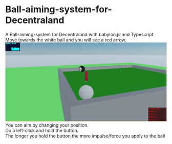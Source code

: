 # Ball-aiming-system-for-Decentraland
A Ball-aiming-system for Decentraland with babylon.js and Typescript<br/>
Move towards the white ball and you will see a red arrow.<br/>
![AimingSystem](aimingsystem.jpg)
You can aim by changing your position.<br/>
Do a left-click and hold the button.<br/>
The longer you hold the button the more impulse/force you apply to the ball
